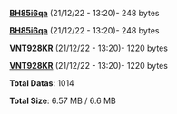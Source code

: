 [**BH85i6qa**](/data/BH85i6qa.txt) (21/12/22 - 13:20)- 248 bytes

[**BH85i6qa**](/data/BH85i6qa.txt) (21/12/22 - 13:20)- 248 bytes

[**VNT928KR**](/data/VNT928KR.txt) (21/12/22 - 13:20)- 1220 bytes

[**VNT928KR**](/data/VNT928KR.txt) (21/12/22 - 13:20)- 1220 bytes

**Total Datas**: 1014

**Total Size**: 6.57 MB / 6.6 MB